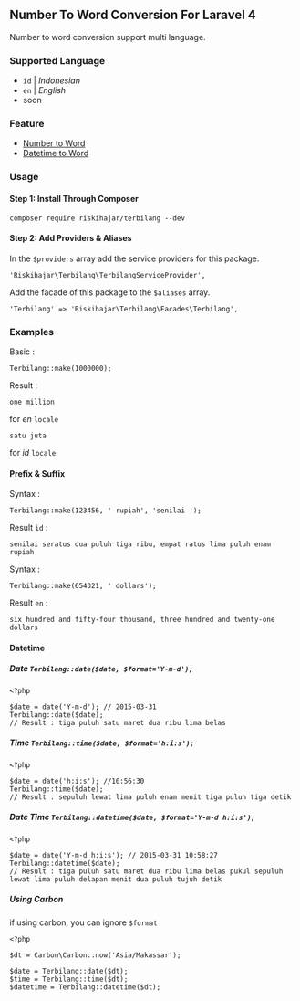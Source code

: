 ## Number To Word Conversion For Laravel 4
Number to word conversion support multi language.

### Supported Language
* `id` | *Indonesian*
* `en` | *English*
* soon

### Feature
* [Number to Word](https://github.com/riskihajar/terbilang#examples)
* [Datetime to Word](https://github.com/riskihajar/terbilang#datetime)

### Usage

#### Step 1: Install Through Composer
```
composer require riskihajar/terbilang --dev
````

#### Step 2: Add Providers & Aliases
In the `$providers` array add the service providers for this package.
```
'Riskihajar\Terbilang\TerbilangServiceProvider',
```
Add the facade of this package to the `$aliases` array.
```
'Terbilang' => 'Riskihajar\Terbilang\Facades\Terbilang',
```

### Examples
Basic :
```
Terbilang::make(1000000);
```
Result : 
```
one million
```
for *en* `locale`
```
satu juta
```
for *id* `locale`

#### Prefix & Suffix
Syntax :
```
Terbilang::make(123456, ' rupiah', 'senilai ');
```
Result `id` :
```
senilai seratus dua puluh tiga ribu, empat ratus lima puluh enam rupiah
```
Syntax : 
```
Terbilang::make(654321, ' dollars');
```
Result `en` :
```
six hundred and fifty-four thousand, three hundred and twenty-one dollars
```

#### Datetime
##### Date `Terbilang::date($date, $format='Y-m-d');`
```
<?php

$date = date('Y-m-d'); // 2015-03-31
Terbilang::date($date);
// Result : tiga puluh satu maret dua ribu lima belas
```
##### Time `Terbilang::time($date, $format='h:i:s');`
```
<?php

$date = date('h:i:s'); //10:56:30
Terbilang::time($date);
// Result : sepuluh lewat lima puluh enam menit tiga puluh tiga detik
```
##### Date Time `Terbilang::datetime($date, $format='Y-m-d h:i:s');`
```
<?php

$date = date('Y-m-d h:i:s'); // 2015-03-31 10:58:27
Terbilang::datetime($date);
// Result : tiga puluh satu maret dua ribu lima belas pukul sepuluh lewat lima puluh delapan menit dua puluh tujuh detik
```
##### Using Carbon
if using carbon, you can ignore `$format`
```
<?php

$dt = Carbon\Carbon::now('Asia/Makassar');

$date = Terbilang::date($dt);
$time = Terbilang::time($dt);
$datetime = Terbilang::datetime($dt);
```

